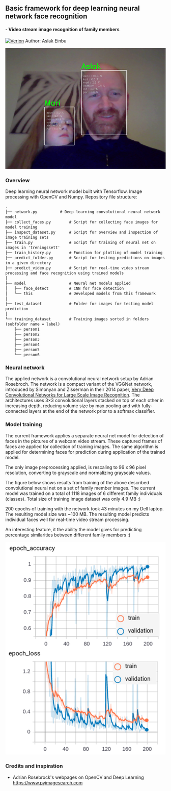 
## Basic framework for deep learning neural network face recognition

#### - Video stream image recognition of family members
[![Verion](https://img.shields.io/badge/Version-v.1.10-silver)](https://legarage.wordpress.com/)
Author: Aslak Einbu

![alt text](./readme_images/screenshot.png "Screenshot")


### Overview

Deep learning neural network model built with Tensorflow. Image processing with OpenCV and Numpy.
Repository file structure:

```
.
├── network.py   	    # Deep learning convolutional neural network model
├── collect_faces.py        # Script for collecting face images for model training 
├── inspect_dataset.py      # Script for overview and inspection of image training sets 
├── train.py                # Script for training of neural net on images in 'treningssett'  
├── train_history.py        # Function for plotting of model training
├── predict_folder.py       # Script for testing predictions on images in a given directory
├── predict_video.py        # Script for real-time video stream processing and face recognition using trained models
│
├── model                   # Neural net models applied
│   ├── face_detect         # CNN for face detection
│   └── this                # Developed models from this framework
│ 
├── test_dataset            # Folder for images for testing model prediction
│ 
└── training_dataset        # Training images sorted in folders (subfolder name = label)        
    ├── person1
    ├── person2
    ├── person3
    ├── person4
    ├── person5
    └── person6
```

### Neural network
The applied network is a convolutional neural network setup by Adrian Rosebroch. The network is a
compact variant of the VGGNet network, introduced by Simonyan and Zisserman in their 2014 paper, 
[Very Deep Convolutional Networks for Large Scale Image Recognition](https://arxiv.org/abs/1409.1556).
The architectures uses 3×3 convolutional layers stacked on top of each other in increasing depth,
reducing volume size by max pooling and with fully-connected layers at the end of the network prior to 
a softmax classifier.

### Model training
The current framework applies a separate neural net model for detection of faces in the pictures of a webcam video stream. 
These captured frames of faces are applied for collection of training images. The same algorithm is applied for determining 
faces for prediction during application of the trained model.

The only image preprocessing applied, is rescaling to 96 x 96 pixel resolution, converting to grayscale 
and normalizing grayscale values.

The figure below shows results from training of the above described convolutional neural net on a set of family member images.
The current model was trained on a total of 1118 images of 6 different family individuals (classes). 
Total size of training image dataset was only 4.9 MB :)

200 epochs of training with the network took 43 minutes on my Dell laptop.
The resulting model size was ~100 MB. The resulting model predicts individual faces well for real-time video stream processing.

An interesting feature, it the ability the model gives for predicting percentage similarities between different family members :)


![alt text](./readme_images/tensorboard_scalars.png "Neural net training")


### Credits and inspiration
- Adrian Rosebrock's webpages on OpenCV and Deep Learning https://www.pyimagesearch.com



